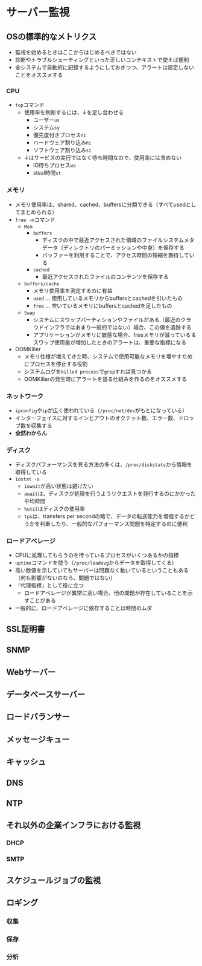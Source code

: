 # サーバー監視

## OSの標準的なメトリクス

- 監視を始めるときはここからはじめるべきではない
- 診断やトラブルシューティングといった正しいコンテキストで使えば便利
- 全システムで自動的に記録するようにしておきつつ、アラートは設定しないことをオススメする

### CPU

- `top`コマンド
  - 使用率を判断するには、↓を足し合わせる
    - ユーザー`us`
    - システム`sy`
    - 優先度付きプロセス`ni`
    - ハードウェア割り込み`hi`
    - ソフトウェア割り込み`si`
  - ↓はサービスの実行ではなく待ち時間なので、使用率には含めない
    - IO待ちプロセス`wa`
    - steal時間`st`

### メモリ

- メモリ使用率は、shared、cached、buffersに分類できる（すべてusedとしてまとめられる）
- `free -m`コマンド
  - `Mem`
    - `buffers`
      - ディスクの中で最近アクセスされた領域のファイルシステムメタデータ（ディレクトリのパーミッションや中身）を保存する
      - バッファーを利用することで、アクセス時間の短縮を期待している
    - `cached`
      - 最近アクセスされたファイルのコンテンツを保存する
  - `buffers/cache`
    - メモリ使用率を測定するのに有益
    - `used` … 使用しているメモリからbuffersとcachedを引いたもの
    - `free` … 空いているメモリにbuffersとcachedを足したもの
  - `Swap`
    - システムにスワップパーティションやファイルがある（最近のクラウドインフラではあまり一般的ではない）場合、この値を追跡する
    - アプリケーションがメモリに敏感な場合、freeメモリが減っている & スワップ使用量が増加したときのアラートは、重要な指標になる
- OOMKiller
  - メモリ仕様が増えてきた時、システムで使用可能なメモリを増やすためにプロセスを停止する役割
  - システムログを`killed process`で`grep`すれば見つかる
  - OOMKillerの発生時にアラートを送る仕組みを作るのをオススメする

### ネットワーク

- `ipconfig`や`ip`が広く使われている（`/proc/net/dev`がもとになっている）
- インターフェイスに対するインとアウトのオクテット数、エラー数、ドロップ数を収集する
- **全然わからん**

### ディスク

- ディスクパフォーマンスを見る方法の多くは、`/proc/diskstats`から情報を取得している
- `iostat -x`
  - `iowait`が高い状態は避けたい
  - `await`は、ディスクが処理を行うようリクエストを発行するのにかかった平均時間
  - `%util`はディスクの使用率
  - `tps`は、transfers per secondの略で、データの転送能力を増強するかどうかを判断したり、一般的なパフォーマンス問題を特定するのに便利

### ロードアベレージ

- CPUに処理してもらうのを待っているプロセスがいくつあるかの指標
- `uptime`コマンドを使う（`/proc/loadavg`からデータを取得してくる）
- 高い数値を示していてもサーバーは問題なく動いているということもある（何も影響がないのなら、問題ではない）
- 「代理指標」として役に立つ
  - ロードアベレージが異常に高い場合、他の問題が存在していることを示すことがある
- 一般的に、ロードアベレージに依存することは時間のムダ

## SSL証明書

## SNMP

## Webサーバー

## データベースサーバー

## ロードバランサー

## メッセージキュー

## キャッシュ

## DNS

## NTP

## それ以外の企業インフラにおける監視

### DHCP

### SMTP

## スケジュールジョブの監視

## ロギング

### 収集

### 保存

### 分析
